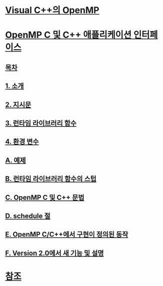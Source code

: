 # [Visual C++의 OpenMP](openmp-in-visual-cpp.md)
# [OpenMP C 및 C++ 애플리케이션 인터페이스](openmp-c-and-cpp-application-program-interface.md)
## [목차](contents.md)
## [1. 소개](1-introduction.md)
## [2. 지시문](2-directives.md)
## [3. 런타임 라이브러리 함수](3-run-time-library-functions.md)
## [4. 환경 변수](4-environment-variables.md)
## [A. 예제](a-examples.md)
## [B. 런타임 라이브러리 함수의 스텁](b-stubs-for-run-time-library-functions.md)
## [C. OpenMP C 및 C++ 문법](c-openmp-c-and-cpp-grammar.md)
## [D. schedule 절](d-using-the-schedule-clause.md)
## [E. OpenMP C/C++에서 구현이 정의된 동작](e-implementation-defined-behaviors-in-openmp-c-cpp.md)
## [F. Version 2.0에서 새 기능 및 설명](f-new-features-and-clarifications-in-version-2-0.md)
# [참조](reference/toc.md)